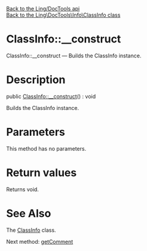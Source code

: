 [Back to the Ling/DocTools api](https://github.com/lingtalfi/DocTools/blob/master/doc/api/Ling/DocTools.md)<br>
[Back to the Ling\DocTools\Info\ClassInfo class](https://github.com/lingtalfi/DocTools/blob/master/doc/api/Ling/DocTools/Info/ClassInfo.md)


ClassInfo::__construct
================



ClassInfo::__construct — Builds the ClassInfo instance.




Description
================


public [ClassInfo::__construct](https://github.com/lingtalfi/DocTools/blob/master/doc/api/Ling/DocTools/Info/ClassInfo/__construct.md)() : void




Builds the ClassInfo instance.




Parameters
================

This method has no parameters.


Return values
================

Returns void.








See Also
================

The [ClassInfo](https://github.com/lingtalfi/DocTools/blob/master/doc/api/Ling/DocTools/Info/ClassInfo.md) class.

Next method: [getComment](https://github.com/lingtalfi/DocTools/blob/master/doc/api/Ling/DocTools/Info/ClassInfo/getComment.md)<br>

